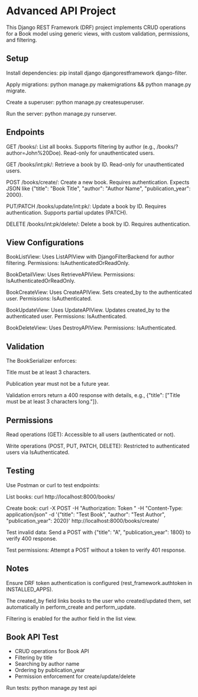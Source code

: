# Advanced API Project

This Django REST Framework (DRF) project implements CRUD operations for a Book model using generic views, with custom validation, permissions, and filtering.

## Setup

Install dependencies: pip install django djangorestframework django-filter.

Apply migrations: python manage.py makemigrations && python manage.py migrate.

Create a superuser: python manage.py createsuperuser.

Run the server: python manage.py runserver.

## Endpoints

GET /books/: List all books. Supports filtering by author (e.g., /books/?author=John%20Doe). Read-only for unauthenticated users.

GET /books/int:pk/: Retrieve a book by ID. Read-only for unauthenticated users.

POST /books/create/: Create a new book. Requires authentication. Expects JSON like {"title": "Book Title", "author": "Author Name", "publication_year": 2000}.

PUT/PATCH /books/update/int:pk/: Update a book by ID. Requires authentication. Supports partial updates (PATCH).

DELETE /books/int:pk/delete/: Delete a book by ID. Requires authentication.

## View Configurations

BookListView: Uses ListAPIView with DjangoFilterBackend for author filtering. Permissions: IsAuthenticatedOrReadOnly.

BookDetailView: Uses RetrieveAPIView. Permissions: IsAuthenticatedOrReadOnly.

BookCreateView: Uses CreateAPIView. Sets created_by to the authenticated user. Permissions: IsAuthenticated.

BookUpdateView: Uses UpdateAPIView. Updates created_by to the authenticated user. Permissions: IsAuthenticated.

BookDeleteView: Uses DestroyAPIView. Permissions: IsAuthenticated.

## Validation

The BookSerializer enforces:

Title must be at least 3 characters.

Publication year must not be a future year.

Validation errors return a 400 response with details, e.g., {"title": ["Title must be at least 3 characters long."]}.

## Permissions

Read operations (GET): Accessible to all users (authenticated or not).

Write operations (POST, PUT, PATCH, DELETE): Restricted to authenticated users via IsAuthenticated.

## Testing

Use Postman or curl to test endpoints:

List books: curl http://localhost:8000/books/

Create book: curl -X POST -H "Authorization: Token <your-token>" -H "Content-Type: application/json" -d '{"title": "Test Book", "author": "Test Author", "publication_year": 2020}' http://localhost:8000/books/create/

Test invalid data: Send a POST with {"title": "A", "publication_year": 1800} to verify 400 response.

Test permissions: Attempt a POST without a token to verify 401 response.

## Notes

Ensure DRF token authentication is configured (rest_framework.authtoken in INSTALLED_APPS).

The created_by field links books to the user who created/updated them, set automatically in perform_create and perform_update.

Filtering is enabled for the author field in the list view.

## Book API Test
- CRUD operations for Book API
- Filtering by title
- Searching by author name
- Ordering by publication_year
- Permission enforcement for create/update/delete

Run tests:
python manage.py test api
